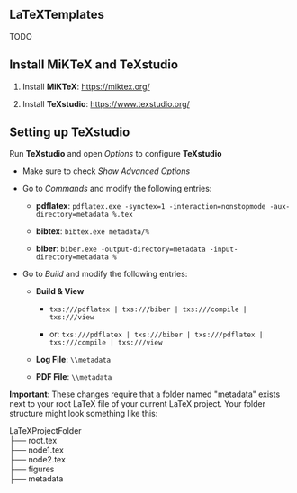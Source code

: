 ## LaTeXTemplates

TODO

## Install MiKTeX and TeXstudio

1. Install **MiKTeX**: https://miktex.org/

2. Install **TeXstudio**: https://www.texstudio.org/ 

## Setting up TeXstudio

Run **TeXstudio** and open _Options_ to configure **TeXstudio**

- Make sure to check _Show Advanced Options_

- Go to _Commands_ and modify the following entries:

  - **pdflatex**: ```pdflatex.exe -synctex=1 -interaction=nonstopmode -aux-directory=metadata %.tex```

  - **bibtex**: ```bibtex.exe metadata/%```

  - **biber**: ```biber.exe -output-directory=metadata -input-directory=metadata %```

- Go to _Build_ and modify the following entries:

  - **Build & View**

    - ```txs:///pdflatex | txs:///biber | txs:///compile | txs:///view```

    - or: ```txs:///pdflatex | txs:///biber | txs:///pdflatex | txs:///compile | txs:///view```

  - **Log File**: ```\\metadata```

  - **PDF File**: ```\\metadata```

**Important**: These changes require that a folder named "metadata" exists next to your root LaTeX file of your current LaTeX project. Your folder structure might look something like this:

LaTeXProjectFolder  
├── root.tex  
├── node1.tex  
├── node2.tex  
├── figures  
├── metadata

